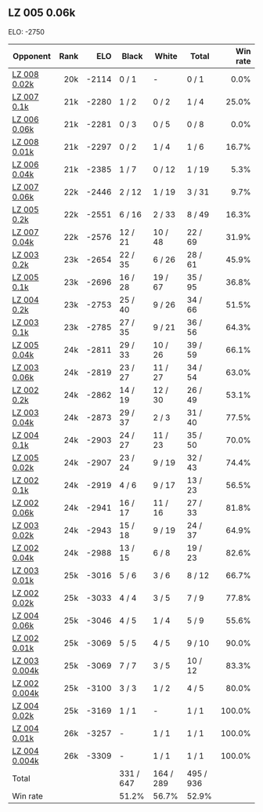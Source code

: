 ## LZ 005 0.06k ##

ELO: -2750

Opponent | Rank | ELO | Black | White | Total | Win rate
---------|-----:|----:|-------|-------|-------|-------:
[LZ 008 0.02k](LZ%20008%200.02k.md) | 20k | -2114 | 0 / 1 | - | 0 / 1 | 0.0%
[LZ 007 0.1k](LZ%20007%200.1k.md) | 21k | -2280 | 1 / 2 | 0 / 2 | 1 / 4 | 25.0%
[LZ 006 0.06k](LZ%20006%200.06k.md) | 21k | -2281 | 0 / 3 | 0 / 5 | 0 / 8 | 0.0%
[LZ 008 0.01k](LZ%20008%200.01k.md) | 21k | -2297 | 0 / 2 | 1 / 4 | 1 / 6 | 16.7%
[LZ 006 0.04k](LZ%20006%200.04k.md) | 21k | -2385 | 1 / 7 | 0 / 12 | 1 / 19 | 5.3%
[LZ 007 0.06k](LZ%20007%200.06k.md) | 22k | -2446 | 2 / 12 | 1 / 19 | 3 / 31 | 9.7%
[LZ 005 0.2k](LZ%20005%200.2k.md) | 22k | -2551 | 6 / 16 | 2 / 33 | 8 / 49 | 16.3%
[LZ 007 0.04k](LZ%20007%200.04k.md) | 22k | -2576 | 12 / 21 | 10 / 48 | 22 / 69 | 31.9%
[LZ 003 0.2k](LZ%20003%200.2k.md) | 23k | -2654 | 22 / 35 | 6 / 26 | 28 / 61 | 45.9%
[LZ 005 0.1k](LZ%20005%200.1k.md) | 23k | -2696 | 16 / 28 | 19 / 67 | 35 / 95 | 36.8%
[LZ 004 0.2k](LZ%20004%200.2k.md) | 23k | -2753 | 25 / 40 | 9 / 26 | 34 / 66 | 51.5%
[LZ 003 0.1k](LZ%20003%200.1k.md) | 23k | -2785 | 27 / 35 | 9 / 21 | 36 / 56 | 64.3%
[LZ 005 0.04k](LZ%20005%200.04k.md) | 24k | -2811 | 29 / 33 | 10 / 26 | 39 / 59 | 66.1%
[LZ 003 0.06k](LZ%20003%200.06k.md) | 24k | -2819 | 23 / 27 | 11 / 27 | 34 / 54 | 63.0%
[LZ 002 0.2k](LZ%20002%200.2k.md) | 24k | -2862 | 14 / 19 | 12 / 30 | 26 / 49 | 53.1%
[LZ 003 0.04k](LZ%20003%200.04k.md) | 24k | -2873 | 29 / 37 | 2 / 3 | 31 / 40 | 77.5%
[LZ 004 0.1k](LZ%20004%200.1k.md) | 24k | -2903 | 24 / 27 | 11 / 23 | 35 / 50 | 70.0%
[LZ 005 0.02k](LZ%20005%200.02k.md) | 24k | -2907 | 23 / 24 | 9 / 19 | 32 / 43 | 74.4%
[LZ 002 0.1k](LZ%20002%200.1k.md) | 24k | -2919 | 4 / 6 | 9 / 17 | 13 / 23 | 56.5%
[LZ 002 0.06k](LZ%20002%200.06k.md) | 24k | -2941 | 16 / 17 | 11 / 16 | 27 / 33 | 81.8%
[LZ 003 0.02k](LZ%20003%200.02k.md) | 24k | -2943 | 15 / 18 | 9 / 19 | 24 / 37 | 64.9%
[LZ 002 0.04k](LZ%20002%200.04k.md) | 24k | -2988 | 13 / 15 | 6 / 8 | 19 / 23 | 82.6%
[LZ 003 0.01k](LZ%20003%200.01k.md) | 25k | -3016 | 5 / 6 | 3 / 6 | 8 / 12 | 66.7%
[LZ 002 0.02k](LZ%20002%200.02k.md) | 25k | -3033 | 4 / 4 | 3 / 5 | 7 / 9 | 77.8%
[LZ 004 0.06k](LZ%20004%200.06k.md) | 25k | -3046 | 4 / 5 | 1 / 4 | 5 / 9 | 55.6%
[LZ 002 0.01k](LZ%20002%200.01k.md) | 25k | -3069 | 5 / 5 | 4 / 5 | 9 / 10 | 90.0%
[LZ 003 0.004k](LZ%20003%200.004k.md) | 25k | -3069 | 7 / 7 | 3 / 5 | 10 / 12 | 83.3%
[LZ 002 0.004k](LZ%20002%200.004k.md) | 25k | -3100 | 3 / 3 | 1 / 2 | 4 / 5 | 80.0%
[LZ 004 0.02k](LZ%20004%200.02k.md) | 25k | -3169 | 1 / 1 | - | 1 / 1 | 100.0%
[LZ 004 0.01k](LZ%20004%200.01k.md) | 26k | -3257 | - | 1 / 1 | 1 / 1 | 100.0%
[LZ 004 0.004k](LZ%20004%200.004k.md) | 26k | -3309 | - | 1 / 1 | 1 / 1 | 100.0%
Total | | | 331 / 647 | 164 / 289 | 495 / 936 | 
Win rate| | | 51.2% | 56.7% | 52.9% | 
